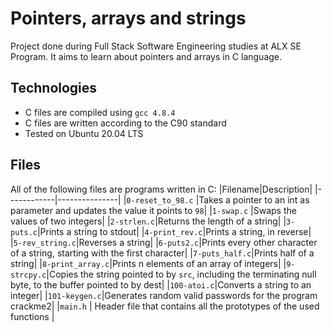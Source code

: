 # Pointers, arrays and strings
Project done during Full Stack Software Engineering studies at ALX SE Program. It aims to learn about pointers and arrays in C language.

## Technologies
* C files are compiled using `gcc 4.8.4`
* C files are written according to the C90 standard
* Tested on Ubuntu 20.04 LTS

## Files
All of the following files are programs written in C:
|Filename|Description|
|------------|---------------|
|`0-reset_to_98.c` |Takes a pointer to an int as parameter and updates the value it points to `98`|
|`1-swap.c` |Swaps the values of two integers|
|`2-strlen.c`|Returns the length of a string|
|`3-puts.c`|Prints a string to stdout|
|`4-print_rev.c`|Prints a string, in reverse|
|`5-rev_string.c`|Reverses a string|
|`6-puts2.c`|Prints every other character of a string, starting with the first character|
|`7-puts_half.c`|Prints half of a string|
|`8-print_array.c`|Prints n elements of an array of integers|
|`9-strcpy.c`|Copies the string pointed to by `src`, including the terminating null byte, to the buffer pointed to by dest|
|`100-atoi.c`|Converts a string to an integer|
|`101-keygen.c`|Generates random valid passwords for the program crackme2|
|`main.h` | Header file that contains all the prototypes of the used functions |
